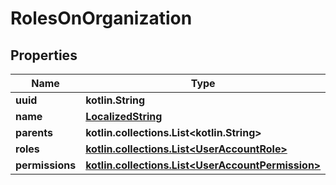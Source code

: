 
# RolesOnOrganization

## Properties
Name | Type | Description | Notes
------------ | ------------- | ------------- | -------------
**uuid** | **kotlin.String** |  |  [optional]
**name** | [**LocalizedString**](LocalizedString.md) |  |  [optional]
**parents** | **kotlin.collections.List&lt;kotlin.String&gt;** |  |  [optional]
**roles** | [**kotlin.collections.List&lt;UserAccountRole&gt;**](UserAccountRole.md) |  |  [optional]
**permissions** | [**kotlin.collections.List&lt;UserAccountPermission&gt;**](UserAccountPermission.md) |  |  [optional]



